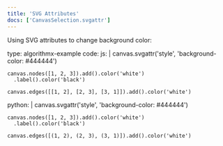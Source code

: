 ```yaml
---
title: 'SVG Attributes'
docs: ['CanvasSelection.svgattr']
---
```


Using SVG attributes to change background color:

<data type='yaml'>
type: algorithmx-example
code:
  js: |
    canvas.svgattr('style', 'background-color: #444444')
    
    canvas.nodes([1, 2, 3]).add().color('white')
      .label().color('black')
    
    canvas.edges([[1, 2], [2, 3], [3, 1]]).add().color('white')
  python: |
    canvas.svgattr('style', 'background-color: #444444')
    
    canvas.nodes([1, 2, 3]).add().color('white')
      .label().color('black')
    
    canvas.edges([(1, 2), (2, 3), (3, 1)]).add().color('white')
</data>
